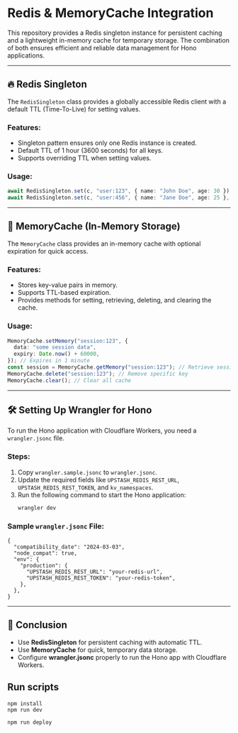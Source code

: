 # Redis & MemoryCache Integration

This repository provides a Redis singleton instance for persistent caching and a lightweight in-memory cache for temporary storage. The combination of both ensures efficient and reliable data management for Hono applications.

---

## 🔥 Redis Singleton

The `RedisSingleton` class provides a globally accessible Redis client with a default TTL (Time-To-Live) for setting values.

### Features:

- Singleton pattern ensures only one Redis instance is created.
- Default TTL of 1 hour (3600 seconds) for all keys.
- Supports overriding TTL when setting values.

### Usage:

```ts
await RedisSingleton.set(c, "user:123", { name: "John Doe", age: 30 }); // Uses default TTL
await RedisSingleton.set(c, "user:456", { name: "Jane Doe", age: 25 }, 7200); // Custom TTL of 2 hours
```

---

## 🚀 MemoryCache (In-Memory Storage)

The `MemoryCache` class provides an in-memory cache with optional expiration for quick access.

### Features:

- Stores key-value pairs in memory.
- Supports TTL-based expiration.
- Provides methods for setting, retrieving, deleting, and clearing the cache.

### Usage:

```ts
MemoryCache.setMemory("session:123", {
  data: "some session data",
  expiry: Date.now() + 60000,
}); // Expires in 1 minute
const session = MemoryCache.getMemory("session:123"); // Retrieve session data
MemoryCache.delete("session:123"); // Remove specific key
MemoryCache.clear(); // Clear all cache
```

---

## 🛠 Setting Up Wrangler for Hono

To run the Hono application with Cloudflare Workers, you need a `wrangler.jsonc` file.

### Steps:

1. Copy `wrangler.sample.jsonc` to `wrangler.jsonc`.
2. Update the required fields like `UPSTASH_REDIS_REST_URL`, `UPSTASH_REDIS_REST_TOKEN`, and `kv_namespaces`.
3. Run the following command to start the Hono application:
   ```sh
   wrangler dev
   ```

### Sample `wrangler.jsonc` File:

```jsonc
{
  "compatibility_date": "2024-03-03",
  "node_compat": true,
  "env": {
    "production": {
      "UPSTASH_REDIS_REST_URL": "your-redis-url",
      "UPSTASH_REDIS_REST_TOKEN": "your-redis-token",
    },
  },
}
```

---

## 🔗 Conclusion

- Use **RedisSingleton** for persistent caching with automatic TTL.
- Use **MemoryCache** for quick, temporary data storage.
- Configure **wrangler.jsonc** properly to run the Hono app with Cloudflare Workers.

## Run scripts

```
npm install
npm run dev
```

```
npm run deploy
```
